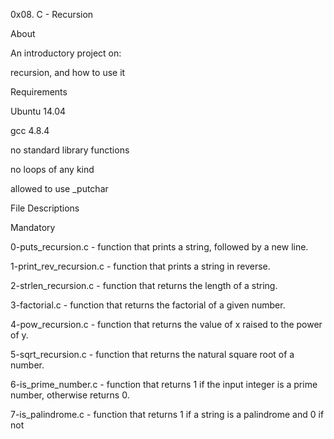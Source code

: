 0x08. C - Recursion

About

An introductory project on:



recursion, and how to use it

Requirements

Ubuntu 14.04

gcc 4.8.4

no standard library functions

no loops of any kind

allowed to use _putchar

File Descriptions

Mandatory

0-puts_recursion.c - function that prints a string, followed by a new line.



1-print_rev_recursion.c - function that prints a string in reverse.



2-strlen_recursion.c - function that returns the length of a string.



3-factorial.c - function that returns the factorial of a given number.



4-pow_recursion.c - function that returns the value of x raised to the power of y.



5-sqrt_recursion.c - function that returns the natural square root of a number.



6-is_prime_number.c - function that returns 1 if the input integer is a prime number, otherwise returns 0.



7-is_palindrome.c - function that returns 1 if a string is a palindrome and 0 if not
